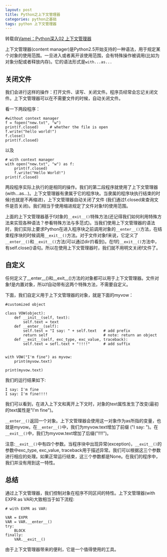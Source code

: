 ```yaml
---
layout: post
title: Python之上下文管理器
categories: python之基础 
tags: python 上下文管理器
---
```


转载自[Vamei：Python深入02 上下文管理器](http://www.cnblogs.com/vamei/archive/2012/11/23/2772445.html)

上下文管理器(content manager)是Python2.5开始支持的一种语法，用于规定某个对象的使用范围。一旦进入或者离开该使用范围，会有特殊操作被调用(比如为对象分配或者释放内存)。它的语法形式是`with...as...`

## 关闭文件

我们会进行这样的操作：打开文件、读写、关闭文件。程序员经常会忘记关闭文件。上下文管理器可以在不需要文件的时候，自动关闭文件。

看一下两段程序：

```
#without context manager
f = fopen("new.txt", "w")
print(f.closed)     # whether the file is open
f.write("hello world!")
f.close()
print(f.closed)
```

以及

```
# with context manager
with open("new.txt", "w") as f:
    print(f.closed)
    f.write("Hello World!")
print(f.closed)    
```

两段程序实际上执行的是相同的操作。我们的第二段程序就使用了上下文管理器 (with...as...)。上下文管理器有隶属于它的程序块。当隶属的程序块执行结束的时候(也就是不再缩进)，上下文管理器自动关闭了文件 (我们通过f.closed来查询文件是否关闭)。我们相当于使用缩进规定了文件对象f的使用范围。

上面的上下文管理器基于f对象的`__exit__()`特殊方法(还记得我们如何利用特殊方法来实现各种语法？参看特殊方法与多范式)。当我们使用上下文管理器的语法时，我们实际上要求Python在进入程序块之前调用对象的`__enter__()`方法，在结束程序块的时候调用`__exit__()`方法。对于文件对象f来说，它定义了`__enter__()`和`__exit__()`方法(可以通过dir(f)看到)。在f的`__exit__()`方法中，有self.close()语句。所以在使用上下文管理器时，我们就不用明文关闭f文件了。

## 自定义

任何定义了__enter__()和__exit__()方法的对象都可以用于上下文管理器。文件对象f是内置对象，所以f自动带有这两个特殊方法，不需要自定义。

下面，我们自定义用于上下文管理器的对象，就是下面的myvow：

```
#customized object

class VOW(object):
    def __init__(self, text):
        self.text = text
    def __enter__(self):
        self.test = "I say: " + self.text   # add prefix
        return self                         # note: return an object
    def __exit__(self, exc_type, exc_value, traceback):
        self.text = sefl.text + "!!!!"      # add suffix
        

with VOW("I'm fine") as myvow:
    print(myvow.text)
    
print(myvow.text)
```

我们的运行结果如下:

```
I say: I'm fine
I say: I'm fine!!!!
```

我们可以看到，在进入上下文和离开上下文时，对象的text属性发生了改变(最初的text属性是"I'm fine")。

`__enter__()`返回一个对象。上下文管理器会使用这一对象作为as所指的变量，也就是myvow。在`__enter__()`中，我们为myvow.text增加了前缀 ("I say: ")。在`__exit__()`中，我们为myvow.text增加了后缀("!!!!")。

注意:`__exit__()`中有四个参数。当程序块中出现异常(exception)，`__exit__()`的参数中exc_type, exc_value, traceback用于描述异常。我们可以根据这三个参数进行相应的处理。如果正常运行结束，这三个参数都是None。在我们的程序中，我们并没有用到这一特性。

## 总结

通过上下文管理器，我们控制对象在程序不同区间的特性。上下文管理器(with EXPR as VAR)大致相当于如下流程:

```
# with EXPR as VAR:

VAR = EXPR
VAR = VAR.__enter__()
try:
    BLOCK
finally:
    VAR.__exit__()
```

由于上下文管理器带来的便利，它是一个值得使用的工具。
